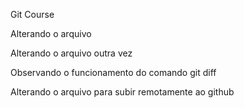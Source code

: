 Git Course

Alterando o arquivo

Alterando o arquivo outra vez

Observando o funcionamento do comando git diff

Alterando o arquivo para subir remotamente ao github